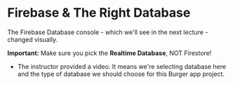 # Firebase & The Right Database

The Firebase Database console - which we'll see in the next lecture - changed visually.

**Important:** Make sure you pick the **Realtime Database**, NOT Firestore!


- The instructor provided a video. It means we're selecting database here and the type of database we should choose for this Burger app project.